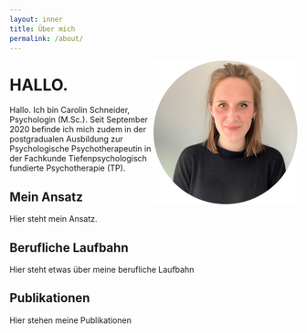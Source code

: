 ```yaml
---
layout: inner
title: Über mich
permalink: /about/
---
```


<img src="https://raw.githubusercontent.com/carolinschneider/carolinschneider.github.io/master/img/lini%20(2).png" alt="" style="float:right;width:50%;">

# HALLO.
Hallo. Ich bin Carolin Schneider, Psychologin (M.Sc.). Seit September 2020 befinde ich mich zudem in der postgradualen Ausbildung zur Psychologische Psychotherapeutin in der Fachkunde Tiefenpsychologisch fundierte Psychotherapie (TP).

## Mein Ansatz
Hier steht mein Ansatz. 

## Berufliche Laufbahn
Hier steht etwas über meine berufliche Laufbahn

## Publikationen
Hier stehen meine Publikationen

